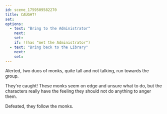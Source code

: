 ```yaml
---
id: scene_1759509582270
title: CAUGHT!
set:
options:
  - text: "Bring to the Administrator"
    next: 
    set:
    if: !(has "met the Administrator")
  - text: "Bring back to the Library"
    next: 
    set:
---
```


Alerted, two duos of monks, quite tall and not talking, run towards the group.

They're caught! These monks seem on edge and unsure what to do, but the characters really have the feeling they should not do anything to anger them. 

Defeated, they follow the monks.